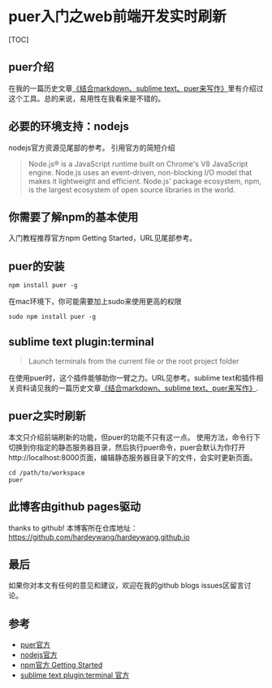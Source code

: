 # puer入门之web前端开发实时刷新

[TOC]
## puer介绍
在我的一篇历史文章[《结合markdown、sublime text、puer来写作》](https://hardeywang.github.io/blogs/first-blog-with-markdown-and-sublimetext.html#puer)里有介绍过这个工具。总的来说，易用性在我看来是不错的。

## 必要的环境支持：nodejs
nodejs官方资源见尾部的参考。
引用官方的简短介绍
> Node.js® is a JavaScript runtime built on Chrome's V8 JavaScript engine. Node.js uses an event-driven, non-blocking I/O model that makes it lightweight and efficient. Node.js' package ecosystem, npm, is the largest ecosystem of open source libraries in the world.

## 你需要了解npm的基本使用
入门教程推荐官方npm Getting Started，URL见尾部参考。

## puer的安装
	npm install puer -g

在mac环境下，你可能需要加上sudo来使用更高的权限
	
	sudo npm install puer -g

## sublime text plugin:terminal
> Launch terminals from the current file or the root project folder

在使用puer时，这个插件能够助你一臂之力。URL见参考。sublime text和插件相关资料请见我的一篇历史文章[《结合markdown、sublime text、puer来写作》](https://hardeywang.github.io/blogs/first-blog-with-markdown-and-sublimetext.html#markdown-preview).

## puer之实时刷新
本文只介绍前端刷新的功能，但puer的功能不只有这一点。
使用方法，命令行下切换到你指定的静态服务器目录，然后执行puer命令，puer会默认为你打开http://localhost:8000页面，编辑静态服务器目录下的文件，会实时更新页面。

	cd /path/to/workspace
	puer

## 此博客由github pages驱动
thanks to github! 本博客所在仓库地址：https://github.com/hardeywang/hardeywang.github.io

## 最后
如果你对本文有任何的意见和建议，欢迎在我的github blogs issues区留言讨论。

## 参考
- [puer官方](http://github.com/leeluolee/puer)
- [nodejs官方](https://nodejs.org/)
- [npm官方 Getting Started](https://docs.npmjs.com/)
- [sublime text plugin:terminal 官方](https://packagecontrol.io/packages/Terminal)